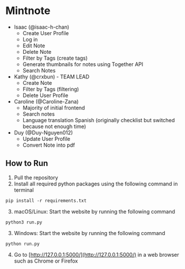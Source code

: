 # Mintnote
- Isaac (@isaac-h-chan)
    * Create User Profile
    * Log in
    * Edit Note
    * Delete Note
    * Filter by Tags (create tags)
    * Generate thumbnails for notes using Together API
    * Search Notes
- Kathy (@crxbun) - TEAM LEAD
    * Create Note
    * Filter by Tags (filtering)
    * Delete User Profile
- Caroline (@Caroline-Zana)
    * Majority of initial frontend
    * Search notes
    * Language translation Spanish (originally checklist but switched because not enough time)
- Duy (@Duy-Nguyen012)
    * Update User Profile
    * Convert Note into pdf

## How to Run
1. Pull the repository
2. Install all required python packages using the following command in terminal
```
pip install -r requirements.txt
```
3. macOS/Linux: Start the website by running the following command
```
python3 run.py
```
3. Windows: Start the website by running the following command
```
python run.py
```
4. Go to [http://127.0.0.1:5000/](http://127.0.0.1:5000/) in a web browser such as Chrome or Firefox

